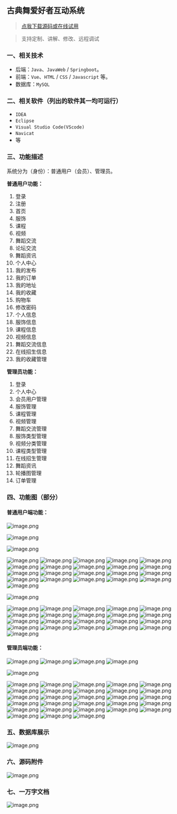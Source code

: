 ## 古典舞爱好者互动系统

> [点我下载源码或在线试用](https://www.notmaker.com/detail/9a80d206ce0e425e907f3124cac1e299/ghb20250809) 

> 支持定制、讲解、修改、远程调试

### 一、相关技术
- 后端：`Java`、`JavaWeb` / `Springboot`。
- 前端：`Vue`、`HTML` / `CSS` / `Javascript` 等。
- 数据库：`MySQL`

### 二、相关软件（列出的软件其一均可运行）
- `IDEA`
- `Eclipse`
- `Visual Studio Code(VScode)`
- `Navicat`
- 等

### 三、功能描述
系统分为（身份）：普通用户（会员）、管理员。

**普通用户功能：**
1. 登录
2. 注册
3. 首页
4. 服饰
5. 课程
6. 视频
7. 舞蹈交流
8. 论坛交流
9. 舞蹈资讯
10. 个人中心
11. 我的发布
12. 我的订单
13. 我的地址
14. 我的收藏
15. 购物车
16. 修改密码
17. 个人信息
18. 服饰信息
19. 课程信息
20. 视频信息
21. 舞蹈交流信息
22. 在线招生信息
23. 我的收藏管理


**管理员功能：**
1. 登录
2. 个人中心
3. 会员用户管理
4. 服饰管理
5. 课程管理
6. 视频管理
7. 舞蹈交流管理
8. 服饰类型管理
9. 视频分类管理
10. 课程类型管理
11. 在线招生管理
12. 舞蹈资讯
13. 轮播图管理
14. 订单管理

### 四、功能图（部分）

#### 普通用户端功能：
![image.png](https://store.ptcc9.top/notmaker/user_upload/ae6ec43fc66749518e7171ae10209a44/2024-12-05%2017:22:38_image.png)

![image.png](https://store.ptcc9.top/notmaker/user_upload/ae6ec43fc66749518e7171ae10209a44/2024-12-05%2017:23:01_image.png)

![image.png](https://store.ptcc9.top/notmaker/user_upload/ae6ec43fc66749518e7171ae10209a44/2024-12-05%2017:23:18_image.png)

![image.png](https://store.ptcc9.top/notmaker/user_upload/ae6ec43fc66749518e7171ae10209a44/2024-12-05%2017:23:36_image.png)
![image.png](https://store.ptcc9.top/notmaker/user_upload/ae6ec43fc66749518e7171ae10209a44/2024-12-05%2017:23:41_image.png)
![image.png](https://store.ptcc9.top/notmaker/user_upload/ae6ec43fc66749518e7171ae10209a44/2024-12-05%2017:23:47_image.png)
![image.png](https://store.ptcc9.top/notmaker/user_upload/ae6ec43fc66749518e7171ae10209a44/2024-12-05%2017:23:57_image.png)
![image.png](https://store.ptcc9.top/notmaker/user_upload/ae6ec43fc66749518e7171ae10209a44/2024-12-05%2017:24:17_image.png)
![image.png](https://store.ptcc9.top/notmaker/user_upload/ae6ec43fc66749518e7171ae10209a44/2024-12-05%2017:24:29_image.png)
![image.png](https://store.ptcc9.top/notmaker/user_upload/ae6ec43fc66749518e7171ae10209a44/2024-12-05%2017:24:39_image.png)
![image.png](https://store.ptcc9.top/notmaker/user_upload/ae6ec43fc66749518e7171ae10209a44/2024-12-05%2017:24:46_image.png)
![image.png](https://store.ptcc9.top/notmaker/user_upload/ae6ec43fc66749518e7171ae10209a44/2024-12-05%2017:24:52_image.png)
![image.png](https://store.ptcc9.top/notmaker/user_upload/ae6ec43fc66749518e7171ae10209a44/2024-12-05%2017:25:06_image.png)
![image.png](https://store.ptcc9.top/notmaker/user_upload/ae6ec43fc66749518e7171ae10209a44/2024-12-05%2017:25:18_image.png)
![image.png](https://store.ptcc9.top/notmaker/user_upload/ae6ec43fc66749518e7171ae10209a44/2024-12-05%2017:25:32_image.png)
![image.png](https://store.ptcc9.top/notmaker/user_upload/ae6ec43fc66749518e7171ae10209a44/2024-12-05%2017:25:48_image.png)
![image.png](https://store.ptcc9.top/notmaker/user_upload/ae6ec43fc66749518e7171ae10209a44/2024-12-05%2017:25:59_image.png)
![image.png](https://store.ptcc9.top/notmaker/user_upload/ae6ec43fc66749518e7171ae10209a44/2024-12-05%2017:26:10_image.png)
![image.png](https://store.ptcc9.top/notmaker/user_upload/ae6ec43fc66749518e7171ae10209a44/2024-12-05%2017:26:24_image.png)
![image.png](https://store.ptcc9.top/notmaker/user_upload/ae6ec43fc66749518e7171ae10209a44/2024-12-05%2017:26:37_image.png)
![image.png](https://store.ptcc9.top/notmaker/user_upload/ae6ec43fc66749518e7171ae10209a44/2024-12-05%2017:26:47_image.png)
![image.png](https://store.ptcc9.top/notmaker/user_upload/ae6ec43fc66749518e7171ae10209a44/2024-12-05%2017:30:50_image.png)
![image.png](https://store.ptcc9.top/notmaker/user_upload/ae6ec43fc66749518e7171ae10209a44/2024-12-05%2017:31:08_image.png)
![image.png](https://store.ptcc9.top/notmaker/user_upload/ae6ec43fc66749518e7171ae10209a44/2024-12-05%2017:31:21_image.png)

![image.png](https://store.ptcc9.top/notmaker/user_upload/ae6ec43fc66749518e7171ae10209a44/2024-12-05%2017:31:30_image.png)

![image.png](https://store.ptcc9.top/notmaker/user_upload/ae6ec43fc66749518e7171ae10209a44/2024-12-05%2017:31:37_image.png)
![image.png](https://store.ptcc9.top/notmaker/user_upload/ae6ec43fc66749518e7171ae10209a44/2024-12-05%2017:31:58_image.png)
![image.png](https://store.ptcc9.top/notmaker/user_upload/ae6ec43fc66749518e7171ae10209a44/2024-12-05%2017:32:29_image.png)
![image.png](https://store.ptcc9.top/notmaker/user_upload/ae6ec43fc66749518e7171ae10209a44/2024-12-05%2017:32:40_image.png)
![image.png](https://store.ptcc9.top/notmaker/user_upload/ae6ec43fc66749518e7171ae10209a44/2024-12-05%2017:33:49_image.png)
![image.png](https://store.ptcc9.top/notmaker/user_upload/ae6ec43fc66749518e7171ae10209a44/2024-12-05%2017:34:15_image.png)
![image.png](https://store.ptcc9.top/notmaker/user_upload/ae6ec43fc66749518e7171ae10209a44/2024-12-05%2017:34:37_image.png)
![image.png](https://store.ptcc9.top/notmaker/user_upload/ae6ec43fc66749518e7171ae10209a44/2024-12-05%2017:34:56_image.png)
![image.png](https://store.ptcc9.top/notmaker/user_upload/ae6ec43fc66749518e7171ae10209a44/2024-12-05%2017:35:03_image.png)
![image.png](https://store.ptcc9.top/notmaker/user_upload/ae6ec43fc66749518e7171ae10209a44/2024-12-05%2017:35:41_image.png)
![image.png](https://store.ptcc9.top/notmaker/user_upload/ae6ec43fc66749518e7171ae10209a44/2024-12-05%2017:35:45_image.png)
![image.png](https://store.ptcc9.top/notmaker/user_upload/ae6ec43fc66749518e7171ae10209a44/2024-12-05%2017:35:51_image.png)
![image.png](https://store.ptcc9.top/notmaker/user_upload/ae6ec43fc66749518e7171ae10209a44/2024-12-05%2017:36:00_image.png)
![image.png](https://store.ptcc9.top/notmaker/user_upload/ae6ec43fc66749518e7171ae10209a44/2024-12-05%2017:36:04_image.png)
![image.png](https://store.ptcc9.top/notmaker/user_upload/ae6ec43fc66749518e7171ae10209a44/2024-12-05%2017:36:12_image.png)
![image.png](https://store.ptcc9.top/notmaker/user_upload/ae6ec43fc66749518e7171ae10209a44/2024-12-05%2017:36:21_image.png)
![image.png](https://store.ptcc9.top/notmaker/user_upload/ae6ec43fc66749518e7171ae10209a44/2024-12-05%2017:36:27_image.png)
![image.png](https://store.ptcc9.top/notmaker/user_upload/ae6ec43fc66749518e7171ae10209a44/2024-12-05%2017:36:32_image.png)
![image.png](https://store.ptcc9.top/notmaker/user_upload/ae6ec43fc66749518e7171ae10209a44/2024-12-05%2017:37:41_image.png)
![image.png](https://store.ptcc9.top/notmaker/user_upload/ae6ec43fc66749518e7171ae10209a44/2024-12-05%2017:37:49_image.png)
![image.png](https://store.ptcc9.top/notmaker/user_upload/ae6ec43fc66749518e7171ae10209a44/2024-12-05%2017:38:03_image.png)

#### 管理员端功能：
![image.png](https://store.ptcc9.top/notmaker/user_upload/ae6ec43fc66749518e7171ae10209a44/2024-12-05%2017:39:45_image.png)
![image.png](https://store.ptcc9.top/notmaker/user_upload/ae6ec43fc66749518e7171ae10209a44/2024-12-05%2017:40:27_image.png)
![image.png](https://store.ptcc9.top/notmaker/user_upload/ae6ec43fc66749518e7171ae10209a44/2024-12-05%2017:40:35_image.png)
![image.png](https://store.ptcc9.top/notmaker/user_upload/ae6ec43fc66749518e7171ae10209a44/2024-12-05%2017:40:51_image.png)

![image.png](https://store.ptcc9.top/notmaker/user_upload/ae6ec43fc66749518e7171ae10209a44/2024-12-05%2017:41:01_image.png)

![image.png](https://store.ptcc9.top/notmaker/user_upload/ae6ec43fc66749518e7171ae10209a44/2024-12-05%2017:41:16_image.png)
![image.png](https://store.ptcc9.top/notmaker/user_upload/ae6ec43fc66749518e7171ae10209a44/2024-12-05%2017:41:28_image.png)
![image.png](https://store.ptcc9.top/notmaker/user_upload/ae6ec43fc66749518e7171ae10209a44/2024-12-05%2017:41:33_image.png)
![image.png](https://store.ptcc9.top/notmaker/user_upload/ae6ec43fc66749518e7171ae10209a44/2024-12-05%2017:41:40_image.png)
![image.png](https://store.ptcc9.top/notmaker/user_upload/ae6ec43fc66749518e7171ae10209a44/2024-12-05%2017:42:01_image.png)
![image.png](https://store.ptcc9.top/notmaker/user_upload/ae6ec43fc66749518e7171ae10209a44/2024-12-05%2017:42:08_image.png)
![image.png](https://store.ptcc9.top/notmaker/user_upload/ae6ec43fc66749518e7171ae10209a44/2024-12-05%2017:42:34_image.png)
![image.png](https://store.ptcc9.top/notmaker/user_upload/ae6ec43fc66749518e7171ae10209a44/2024-12-05%2017:42:43_image.png)
![image.png](https://store.ptcc9.top/notmaker/user_upload/ae6ec43fc66749518e7171ae10209a44/2024-12-05%2017:55:09_image.png)
![image.png](https://store.ptcc9.top/notmaker/user_upload/ae6ec43fc66749518e7171ae10209a44/2024-12-05%2017:55:18_image.png)
![image.png](https://store.ptcc9.top/notmaker/user_upload/ae6ec43fc66749518e7171ae10209a44/2024-12-05%2017:56:32_image.png)
![image.png](https://store.ptcc9.top/notmaker/user_upload/ae6ec43fc66749518e7171ae10209a44/2024-12-05%2017:56:43_image.png)
![image.png](https://store.ptcc9.top/notmaker/user_upload/ae6ec43fc66749518e7171ae10209a44/2024-12-05%2017:59:37_image.png)
![image.png](https://store.ptcc9.top/notmaker/user_upload/ae6ec43fc66749518e7171ae10209a44/2024-12-05%2017:59:50_image.png)
![image.png](https://store.ptcc9.top/notmaker/user_upload/ae6ec43fc66749518e7171ae10209a44/2024-12-05%2018:00:22_image.png)
![image.png](https://store.ptcc9.top/notmaker/user_upload/ae6ec43fc66749518e7171ae10209a44/2024-12-05%2018:00:27_image.png)
![image.png](https://store.ptcc9.top/notmaker/user_upload/ae6ec43fc66749518e7171ae10209a44/2024-12-05%2018:00:33_image.png)
![image.png](https://store.ptcc9.top/notmaker/user_upload/ae6ec43fc66749518e7171ae10209a44/2024-12-05%2018:00:38_image.png)
![image.png](https://store.ptcc9.top/notmaker/user_upload/ae6ec43fc66749518e7171ae10209a44/2024-12-05%2018:00:46_image.png)
![image.png](https://store.ptcc9.top/notmaker/user_upload/ae6ec43fc66749518e7171ae10209a44/2024-12-05%2018:00:51_image.png)
![image.png](https://store.ptcc9.top/notmaker/user_upload/ae6ec43fc66749518e7171ae10209a44/2024-12-05%2018:00:59_image.png)
![image.png](https://store.ptcc9.top/notmaker/user_upload/ae6ec43fc66749518e7171ae10209a44/2024-12-05%2018:01:02_image.png)
![image.png](https://store.ptcc9.top/notmaker/user_upload/ae6ec43fc66749518e7171ae10209a44/2024-12-05%2018:01:10_image.png)
![image.png](https://store.ptcc9.top/notmaker/user_upload/ae6ec43fc66749518e7171ae10209a44/2024-12-05%2018:01:15_image.png)
![image.png](https://store.ptcc9.top/notmaker/user_upload/ae6ec43fc66749518e7171ae10209a44/2024-12-05%2018:01:21_image.png)
![image.png](https://store.ptcc9.top/notmaker/user_upload/ae6ec43fc66749518e7171ae10209a44/2024-12-05%2018:01:26_image.png)
![image.png](https://store.ptcc9.top/notmaker/user_upload/ae6ec43fc66749518e7171ae10209a44/2024-12-05%2018:01:33_image.png)
![image.png](https://store.ptcc9.top/notmaker/user_upload/ae6ec43fc66749518e7171ae10209a44/2024-12-05%2018:01:39_image.png)

### 五、数据库展示
![image.png](https://store.ptcc9.top/notmaker/user_upload/ae6ec43fc66749518e7171ae10209a44/2024-12-05%2018:01:53_image.png)

### 六、源码附件
![image.png](https://store.ptcc9.top/notmaker/user_upload/ae6ec43fc66749518e7171ae10209a44/2024-12-05%2018:02:52_image.png)

### 七、一万字文档
![image.png](https://store.ptcc9.top/notmaker/user_upload/ae6ec43fc66749518e7171ae10209a44/2024-12-05%2018:03:32_image.png)

